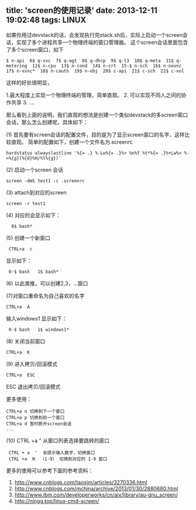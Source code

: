 title: 'screen的使用记录'
date: 2013-12-11 19:02:48
tags: LINUX
---

如果你用过devstack的话，会发现执行完stack.sh后，实际上启动一个screen会话，实现了多个进程共享一个物理终端的窗口管理器。
这个screen会话里面包含了多个screen窗口，如下

```
$ n-api  6$ q-svc  7$ q-agt  8$ q-dhcp  9$ q-l3  10$ q-meta  11$ q-metering  12$ n-cpu  13$ n-cond  14$ n-crt  15-$ n-sch  16$ n-novnc   17$ n-xvnc*  18$ n-cauth  19$ n-obj  20$ c-api  21$ c-sch  22$ c-vol
```

这样的好处很明显，

1.最大程度上实现一个物理终端的管理，简单直观。
2. 可以实现不同人之间的协作共享
3. ....


那么看到上面的说明，我们直观的想法是创建一个类似devstack的多screen窗口会话，那么怎么创建呢，具体如下：

(1) 首先要有screen会话的配置文件，目的是为了显示screen窗口的名字，这样比较直观。
简单的配置如下，创建一个文件名为.screenrc

```
hardstatus alwayslastline '%{= .} %-Lw%{= .}%> %n%f %t*%{= .}%+Lw%< %-=%{g}(%{d}%H/%l%{g})'
```

(2) 启动一个screen 会话

```
screen -dmS test1 -c .screenrc
```

(3) attach到对应的screen

```
screen -r test1
```

(4) 对应的会显示如下：

```
  0$ bash* 
```

(5) 创建一个新窗口

```
 CTRL+a  c
```

显示如下：

```
 0-$ bash   1$ bash* 
```

(6)  以此类推，可以创建2,3，...窗口

(7)对窗口重命名为自己喜欢的名字

```
CTRL+a  A
```

输入windows1 显示如下：

```
 0-$ bash   1$ windows1*  
```

(8) 关闭当前窗口

```
CTRL+a  K
```

(9) 进入拷贝/回滚模式

```
CTRL+a  ESC
```

ESC 退出拷贝/回滚模式

更多使用：

```
CTRL+a n 切换到下一个窗口
CTRL+a p 切换到前一个窗口
CTRL+a d 暂时断开screen会话
...
```

(10) CTRL +a  "  从窗口列表选择要跳转的窗口
    
```
 CTRL + a  '  会提示输入数字，切换窗口
 CTRL +a  N  （1-9） 切换到对应的 1-9 窗口
```     


更多的使用可以参考下面的参考资料：

1. http://www.cnblogs.com/taosim/articles/3270336.html
2. http://www.cnblogs.com/mchina/archive/2013/01/30/2880680.html
3. http://www.ibm.com/developerworks/cn/aix/library/au-gnu_screen/
4. http://ningg.top/linux-cmd-screen/
